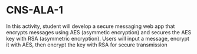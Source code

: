 # CNS-ALA-1
In this activity, student will develop a secure messaging web app that encrypts messages using AES (asymmetic encryption) and secures the AES key with RSA (asymmetric encryption). Users will input a message, encrypt it with AES, then encrypt the key with RSA for secure transmission
